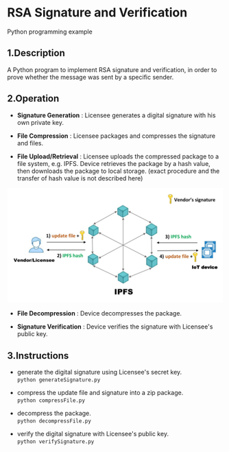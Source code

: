 # RSA Signature and Verification  
Python programming example

## 1.Description  
A Python program to implement RSA signature and verification, in order to prove whether the message was sent by a specific sender.  

## 2.Operation 

* **Signature Generation**
: Licensee generates a digital signature with his own private key.  

* **File Compression**
: Licensee packages and compresses the signature and files.  

* **File Upload/Retrieval**
: Licensee uploads the compressed package to a file system, e.g. IPFS. Device retrieves the package by a hash value, then downloads the package to local storage. (exact procedure and the transfer of hash value is not described here)  

![image](https://github.com/zhilin963/rsa-signature/blob/main/IMG/ipfs.jpg)  

* **File Decompression**
: Device decompresses the package.  

* **Signature Verification**
: Device verifies the signature with Licensee's public key.


## 3.Instructions
* generate the digital signature using Licensee's secret key.  
`python generateSignature.py`

* compress the update file and signature into a zip package.  
`python compressFile.py`  

* decompress the package.    
`python decompressFile.py`  

* verify the digital signature with Licensee's public key.    
`python verifySignature.py`
